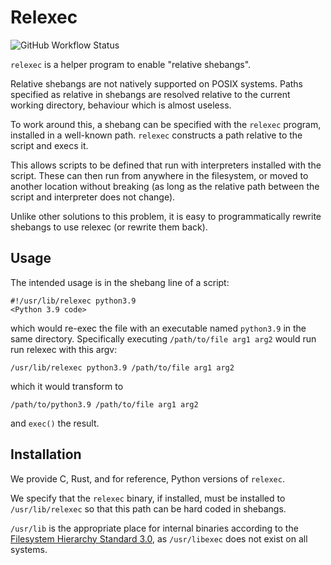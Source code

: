 # Relexec

![GitHub Workflow Status](https://img.shields.io/github/workflow/status/twosigma/relexec/Run%20tests)

`relexec` is a helper program to enable "relative shebangs".

Relative shebangs are not natively supported on POSIX systems. Paths specified
as relative in shebangs are resolved relative to the current working directory,
behaviour which is almost useless.

To work around this, a shebang can be specified with the `relexec` program,
installed in a well-known path. `relexec` constructs a path relative to the
script and execs it.

This allows scripts to be defined that run with interpreters installed with the
script. These can then run from anywhere in the filesystem, or moved to another
location without breaking (as long as the relative path between the script and
interpreter does not change).

Unlike other solutions to this problem, it is easy to programmatically rewrite
shebangs to use relexec (or rewrite them back).


## Usage

The intended usage is in the shebang line of a script:

```
#!/usr/lib/relexec python3.9
<Python 3.9 code>
```

which would re-exec the file with an executable named `python3.9` in the same
directory. Specifically executing `/path/to/file arg1 arg2` would run run
relexec with this argv:

```
/usr/lib/relexec python3.9 /path/to/file arg1 arg2
```
which it would transform to

```
/path/to/python3.9 /path/to/file arg1 arg2
```

and `exec()` the result.


## Installation

We provide C, Rust, and for reference, Python versions of `relexec`.

We specify that the `relexec` binary, if installed, must be installed to
`/usr/lib/relexec` so that this path can be hard coded in shebangs.

`/usr/lib` is the appropriate place for internal binaries according to the
[Filesystem Hierarchy Standard 3.0](https://refspecs.linuxfoundation.org/FHS_3.0/fhs/ch04s06.html),
as `/usr/libexec` does not exist on all systems.
